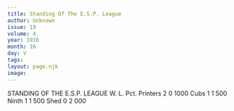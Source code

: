 ```yaml
---
title: Standing Of The E.S.P. League
author: Unknown
issue: 19
volume: 4
year: 1916
month: 16
day: V
tags:
layout: page.njk
image:
---
```

STANDING OF THE E.S.P. LEAGUE    		W.	L.	Pct.   Printers	2	0	1000   Cubs		1	1	500   Ninth	1	1	500   Shed		0	2	000
